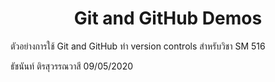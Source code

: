 <h1 align=center>Git and GitHub Demos</h1>

ตัวอย่างการใช้ Git and GitHub ทำ version controls
สำหรับวิชา SM 516

ธัชนันท์ ติรสุวรรณวาสี
09/05/2020
